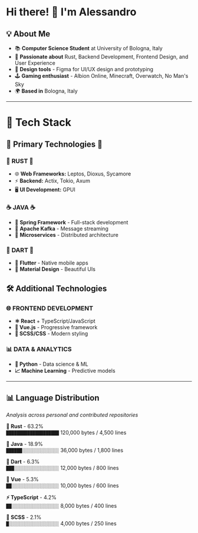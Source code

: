 # Hi there! 👋 I'm Alessandro

## 💡 About Me

* 📚 **Computer Science Student** at University of Bologna, Italy
* 🦀 **Passionate about** Rust, Backend Development, Frontend Design, and User Experience
* 🎨 **Design tools** - Figma for UI/UX design and prototyping
* 🕹️ **Gaming enthusiast** - Albion Online, Minecraft, Overwatch, No Man's Sky
* 🌍 **Based in** Bologna, Italy

---

# 🚀 **Tech Stack**

## 🌟 **Primary Technologies** 🌟

### 🦀 **RUST** 🦀  
- 🌐 **Web Frameworks:** Leptos, Dioxus, Sycamore  
- ⚡ **Backend:** Actix, Tokio, Axum
- 🖥️ **UI Development:** GPUI  

### ☕ **JAVA** ☕  
- 🍃 **Spring Framework** - Full-stack development  
- 📨 **Apache Kafka** - Message streaming  
- 🔧 **Microservices** - Distributed architecture    

### 🎯 **DART** 🎯  
- 📱 **Flutter** - Native mobile apps  
- 🎨 **Material Design** - Beautiful UIs    

## 🛠️ **Additional Technologies** 

### 🌐 **FRONTEND DEVELOPMENT**  
- **⚛️ React** + TypeScript/JavaScript  
- **💚 Vue.js** - Progressive framework  
- **🎨 SCSS/CSS** - Modern styling  

### 📊 **DATA & ANALYTICS**  
- **🐍 Python** - Data science & ML  
- **📈 Machine Learning** - Predictive models  

---

## 📊 Language Distribution

*Analysis across personal and contributed repositories*

**🥇 Rust** - 63.2%  
`████████████████████` 120,000 bytes / 4,500 lines

**🥈 Java** - 18.9%  
`██████░░░░░░░░░░░░░░` 36,000 bytes / 1,800 lines

**🥉 Dart** - 6.3%  
`███░░░░░░░░░░░░░░░░░` 12,000 bytes / 800 lines

**💚 Vue** - 5.3%  
`██░░░░░░░░░░░░░░░░░░` 10,000 bytes / 600 lines

**⚡ TypeScript** - 4.2%  
`██░░░░░░░░░░░░░░░░░░` 8,000 bytes / 400 lines

**🎨 SCSS** - 2.1%  
`█░░░░░░░░░░░░░░░░░░░` 4,000 bytes / 250 lines


